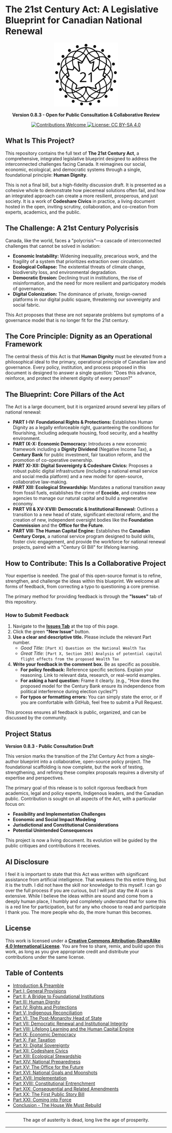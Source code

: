 # The 21st Century Act: A Legislative Blueprint for Canadian National Renewal

<p align="center">
  <img src="./images/21CALogo.svg" width="200"/>
</p>

<p align="center">
  <strong>Version 0.8.3 - Open for Public Consultation & Collaborative Review</strong>
</p>

<p align="center">
  <a href="https://github.com/NewCenturyParty/21st_Century_Act/issues">
    <img src="https://img.shields.io/badge/Contributions-Welcome-brightgreen.svg?style=flat-square" alt="Contributions Welcome"/>
  </a>
  <a href="https://creativecommons.org/licenses/by-sa/4.0/">
    <img src="https://img.shields.io/badge/License-CC%20BY--SA%204.0-lightgrey.svg?style=flat-square" alt="License: CC BY-SA 4.0"/>
  </a>
</p>

## What Is This Project?

This repository contains the full text of **The 21st Century Act**, a comprehensive, integrated legislative blueprint designed to address the interconnected challenges facing Canada. It reimagines our social, economic, ecological, and democratic systems through a single, foundational principle: **Human Dignity**.

This is not a final bill, but a high-fidelity discussion draft. It is presented as a cohesive whole to demonstrate how piecemeal solutions often fail, and how an integrated approach can create a more resilient, prosperous, and just society. It is a work of **Codeshare Civics** in practice, a living document hosted in the open, inviting scrutiny, collaboration, and co-creation from experts, academics, and the public.

## The Challenge: A 21st Century Polycrisis

Canada, like the world, faces a "polycrisis"—a cascade of interconnected challenges that cannot be solved in isolation:

* **Economic Instability:** Widening inequality, precarious work, and the fragility of a system that prioritizes extraction over circulation.
* **Ecological Collapse:** The existential threats of climate change, biodiversity loss, and environmental degradation.
* **Democratic Erosion:** Declining trust in institutions, the rise of misinformation, and the need for more resilient and participatory models of governance.
* **Digital Colonization:** The dominance of private, foreign-owned platforms in our digital public square, threatening our sovereignty and social fabric.

This Act proposes that these are not separate problems but symptoms of a governance model that is no longer fit for the 21st century.

## The Core Principle: Dignity as an Operational Framework

The central thesis of this Act is that **Human Dignity** must be elevated from a philosophical ideal to the primary, operational principle of Canadian law and governance. Every policy, institution, and process proposed in this document is designed to answer a single question: "Does this advance, reinforce, and protect the inherent dignity of every person?"

## The Blueprint: Core Pillars of the Act

The Act is a large document, but it is organized around several key pillars of national renewal:

* **PART I-IV: Foundational Rights & Protections:** Establishes Human Dignity as a legally enforceable right, guaranteeing the conditions for flourishing, including adequate housing, food security, and a healthy environment.
* **PART IX-X: Economic Democracy:** Introduces a new economic framework including a **Dignity Dividend** (Negative Income Tax), a **Century Bank** for public investment, fair taxation reform, and the promotion of co-operative ownership.
* **PART XI-XII: Digital Sovereignty & Codeshare Civics:** Proposes a robust public digital infrastructure (including a national email service and social media platform) and a new model for open-source, collaborative law-making.
* **PART XIII: Ecological Stewardship:** Mandates a national transition away from fossil fuels, establishes the crime of **Ecocide**, and creates new agencies to manage our natural capital and build a regenerative economy.
* **PART VII & XV-XVIII: Democratic & Institutional Renewal:** Outlines a transition to a new head of state, significant electoral reform, and the creation of new, independent oversight bodies like the **Foundation Commission** and the **Office for the Future**.
* **PART VIII: The Human Capital Engine:** Establishes the **Canadian Century Corps**, a national service program designed to build skills, foster civic engagement, and provide the workforce for national renewal projects, paired with a "Century GI Bill" for lifelong learning.

## How to Contribute: This Is a Collaborative Project

Your expertise is needed. The goal of this open-source format is to refine, strengthen, and challenge the ideas within this blueprint. We welcome all forms of feedback, from correcting a typo to questioning a core premise.

The primary method for providing feedback is through the **"Issues"** tab of this repository.

### How to Submit Feedback

1. Navigate to the **[Issues Tab](https://github.com/NewCenturyParty/21st_Century_Act/issues)** at the top of this page.
2. Click the green **"New Issue"** button.
3. **Use a clear and descriptive title.** Please include the relevant Part number.
    * *Good Title:* `[Part X] Question on the National Wealth Tax`
    * *Great Title:* `[Part X, Section 265] Analysis of potential capital flight effects from the proposed Wealth Tax`
4. **Write your feedback in the comment box.** Be as specific as possible.
    * **For policy feedback:** Reference specific sections. Explain your reasoning. Link to relevant data, research, or real-world examples.
    * **For asking a hard question:** Frame it clearly. (e.g., "How does the proposed model for the Century Bank ensure its independence from political interference during election cycles?")
    * **For typos or formatting errors:** You can simply state the error, or if you are comfortable with GitHub, feel free to submit a Pull Request.

This process ensures all feedback is public, organized, and can be discussed by the community.

## Project Status

**Version 0.8.3 - Public Consultation Draft**

This version marks the transition of the 21st Century Act from a single-author blueprint into a collaborative, open-source policy project. The foundational scaffolding is now complete, but the work of testing, strengthening, and refining these complex proposals requires a diversity of expertise and perspectives.

The primary goal of this release is to solicit rigorous feedback from academics, legal and policy experts, Indigenous leaders, and the Canadian public. Contribution is sought on all aspects of the Act, with a particular focus on:

* **Feasibility and Implementation Challenges**
* **Economic and Social Impact Modeling**
* **Jurisdictional and Constitutional Considerations**
* **Potential Unintended Consequences**

This project is now a living document. Its evolution will be guided by the public critiques and contributions it receives.

## AI Disclosure

I feel it is important to state that this Act was written with significant assistance from artificial intelligence. That weakens the this entire thing, but it is the truth. I did not have the skill nor knowledge to this myself. I can go over the full process if you are curious, but I will just stay the AI use is extensive. While I believe the ideas within are sound and come from a deeply human place, I humbly and completely understand that for some this is a red line for participation, but for any who choose to read and participate I thank you. The more people who do, the more human this becomes.

## License

This work is licensed under a **[Creative Commons Attribution-ShareAlike 4.0 International License](http://creativecommons.org/licenses/by-sa/4.0/)**. You are free to share, remix, and build upon this work, as long as you give appropriate credit and distribute your contributions under the same license.

## Table of Contents

- [Introduction & Preamble](./21st_Century_Act/00_Introduction.md)
- [Part I: General Provisions](./21st_Century_Act/01_Part_I_General_Provisions.md)
- [Part II: A Bridge to Foundational Institutions](./21st_Century_Act/02_Part_II_A_Bridge_to_Foundational_Institutions.md)
- [Part III: Human Dignity](./21st_Century_Act/03_Part_III_Human_Dignity.md)
- [Part IV: Rights and Protections](./21st_Century_Act/04_Part_IV_Rights_and_Protections.md)
- [Part V: Indigenous Reconciliation](./21st_Century_Act/05_Part_V_Indigenous_Reconciliation.md)
- [Part VI: The Post-Monarchy Head of State](./21st_Century_Act/06_Part_VI_The_PostMonarchy_Head_of_State.md)
- [Part VII: Democratic Renewal and Institutional Integrity](./21st_Century_Act/07_Part_VII_Democratic_Renewal.md)
- [Part VIII: Lifelong Learning and the Human Capital Engine](./21st_Century_Act/08_Part_VIII_Lifelong_Learning_and_the_Human_Capital_Engine.md)
- [Part IX: Economic Democracy](./21st_Century_Act/09_Part_IX_Economic_Democracy.md)
- [Part X: Fair Taxation](./21st_Century_Act/10_Part_X_Fair_Taxation.md)
- [Part XI: Digital Sovereignty](./21st_Century_Act/11_Part_XI_Digital_Sovereignty.md)
- [Part XII: Codeshare Civics](./21st_Century_Act/12_Part_XII_Codeshare_Civics.md)
- [Part XIII: Ecological Stewardship](./21st_Century_Act/13_Part_XIII_Ecological_Stewardship.md)
- [Part XIV: National Preparedness](./21st_Century_Act/14_Part_XIV_National_Preparedness.md)
- [Part XV: The Office for the Future](./21st_Century_Act/15_Part_XV_The_Office_for_the_Future.md)
- [Part XVI: National Goals and Moonshots](./21st_Century_Act/16_Part_XVI_National_Goals_and_Moonshots.md)
- [Part XVII: Implementation](./21st_Century_Act/17_Part_XVII_Implementation.md)
- [Part XVIII: Constitutional Entrenchment](./21st_Century_Act/18_Part_XVIII_Constitutional_Entrenchment.md)
- [Part XIX: Consequential and Related Amendments](./21st_Century_Act/19_Part_XIX_Consequential_and_Related_Amendments.md)
- [Part XX: The First Public Story Bill](./21st_Century_Act/20_Part_XX_The_First_Public_Story_Bill.md)
- [Part XXI: Coming into Force](./21st_Century_Act/21_Part_XXI_Coming_into_Force.md)
- [Conclusion - The House We Must Rebuild](./21st_Century_Act/22_Conclusion_The_House_We_Must_Rebuild.md)

---

<p align="center">
  The age of austerity is dead, long live the age of prosperity.
</p>

---
